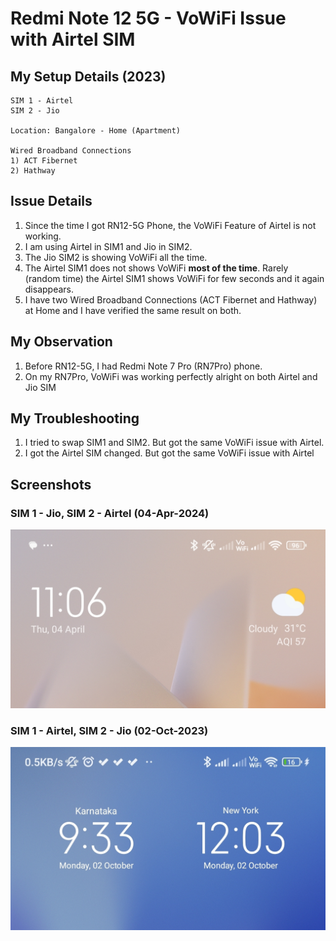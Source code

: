 # Redmi Note 12 5G - VoWiFi Issue with Airtel SIM

## My Setup Details (2023)
```
SIM 1 - Airtel 
SIM 2 - Jio 

Location: Bangalore - Home (Apartment)

Wired Broadband Connections 
1) ACT Fibernet
2) Hathway
```
## Issue Details
1. Since the time I got RN12-5G Phone, the VoWiFi Feature of Airtel is not working.
1. I am using Airtel in SIM1 and Jio in SIM2.
1. The Jio SIM2 is showing VoWiFi all the time.
1. The Airtel SIM1 does not shows VoWiFi **most of the time**.  Rarely (random time) the Airtel SIM1 shows VoWiFi for few seconds and it again disappears.
1. I have two Wired Broadband Connections (ACT Fibernet and Hathway) at Home and I have verified the same result on both. 

## My Observation
1. Before RN12-5G, I had Redmi Note 7 Pro (RN7Pro) phone.
1. On my RN7Pro, VoWiFi was working perfectly alright on both Airtel and Jio SIM

## My Troubleshooting
1. I tried to swap SIM1 and SIM2. But got the same VoWiFi issue with  Airtel.
1. I got the Airtel SIM changed.  But got the same VoWiFi issue with Airtel 

## Screenshots 

### SIM 1 - Jio, SIM 2 - Airtel (04-Apr-2024)
![Image](./images/RN12-5G-VoWiFi-20240404-1106.jpg)

### SIM 1 - Airtel, SIM 2 - Jio (02-Oct-2023)
![Image](./images/RN12-5G-VoWiFi-20231002-0933.jpg)
